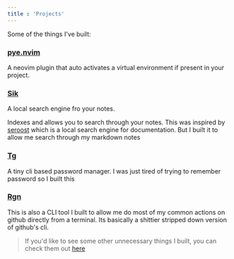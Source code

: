 ```yaml
---
title : 'Projects'
---
```


Some of the things I've built:

### **[pye.nvim](https://github.com/musaubrian/pye.nvim)**
A neovim plugin that auto activates a virtual environment if present in your project.


### **[Sik](https://github.com/musaubrian/sik)**
A local search engine fro your notes.

Indexes and allows you to search through your notes.
This was inspired by [seroost](https://github.com/tsoding/seroost) which is a local search engine for documentation.
But I built it to allow me search through my markdown notes


### **[Tg](https://github.com/musaubrian/tg)**
A tiny cli based password manager.
I was just tired of trying to remember password so I built this

### **[Rgn](https://github.com/musaubrian/rgn)**
This is also a CLI tool I built to allow me do most of my common actions on github directly from a terminal.
Its basically a shittier stripped down version of github's cli.



> If you'd like to see some other unnecessary things I built, you can check them out [here](https://github.com/musaubrian?tab=repositories)

